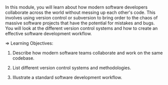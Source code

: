 In this module, you will learn about how modern software developers collaborate across the world without messing up each other's code. This involves using version control or subversion to bring order to the chaos of massive software projects that have the potential for mistakes and bugs. You will look at the different version control systems and how to create an effective software development workflow.

=> Learning Objectives:

1) Describe how modern software teams collaborate and work on the same codebase.

2) List different version control systems and methodologies.

3) Illustrate a standard software development workflow.
